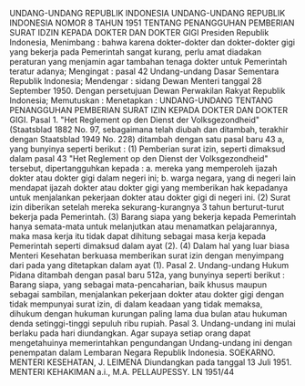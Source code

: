  UNDANG-UNDANG REPUBLIK INDONESIA UNDANG-UNDANG REPUBLIK INDONESIA NOMOR 8 TAHUN 1951 TENTANG PENANGGUHAN PEMBERIAN SURAT IDZIN KEPADA DOKTER DAN DOKTER GIGI Presiden Republik Indonesia,
Menimbang :
 bahwa karena dokter-dokter dan dokter-dokter gigi yang bekerja pada Pemerintah sangat kurang, perlu amat diadakan peraturan yang menjamin agar tambahan tenaga dokter untuk Pemerintah teratur adanya;
Mengingat :
 pasal 42 Undang-undang Dasar Sementara Republik Indonesia; Mendengar : sidang Dewan Menteri tanggal 28 September 1950. Dengan persetujuan Dewan Perwakilan Rakyat Republik Indonesia; Memutuskan : Menetapkan : UNDANG-UNDANG TENTANG PENANGGUHAN PEMBERIAN SURAT IZIN KEPADA DOKTER DAN DOKTER GIGI. Pasal 1. "Het Reglement op den Dienst der Volksgezondheid" (Staatsblad 1882 No. 97, sebagaimana telah diubah dan ditambah, terakhir dengan Staatsblad 1949 No. 228) ditambah dengan satu pasal baru 43 a, yang bunyinya seperti berikut :
(1) Pemberian surat izin, seperti dimaksud dalam pasal 43 "Het Reglement op den Dienst der Volksgezondheid" tersebut, dipertangguhkan kepada :
a. mereka yang memperoleh ijazah dokter atau dokter gigi dalam negeri ini;
b. warga negara, yang di negeri lain mendapat ijazah dokter atau dokter gigi yang memberikan hak kepadanya untuk menjalankan pekerjaan dokter atau dokter gigi di negeri ini.
(2) Surat izin diberikan setelah mereka sekurang-kurangnya 3 tahun berturut-turut bekerja pada Pemerintah.
(3) Barang siapa yang bekerja kepada Pemerintah hanya semata-mata untuk melanjutkan atau menamatkan pelajarannya, maka masa kerja itu tidak dapat dihitung sebagai masa kerja kepada Pemerintah seperti dimaksud dalam ayat (2).
(4) Dalam hal yang luar biasa Menteri Kesehatan berkuasa memberikan surat izin dengan menyimpang dari pada yang ditetapkan dalam ayat (1). Pasal 2. Undang-undang Hukum Pidana ditambah dengan pasal baru 512a, yang bunyinya seperti berikut : Barang siapa, yang sebagai mata-pencaharian, baik khusus maupun sebagai sambilan, menjalankan pekerjaan dokter atau dokter gigi dengan tidak mempunyai surat izin, di dalam keadaan yang tidak memaksa, dihukum dengan hukuman kurungan paling lama dua bulan atau hukuman denda setinggi-tinggi sepuluh ribu rupiah. Pasal 3. Undang-undang ini mulai berlaku pada hari diundangkan. Agar supaya setiap orang dapat mengetahuinya memerintahkan pengundangan Undang-undang ini dengan penempatan dalam Lembaran Negara Republik Indonesia. SOEKARNO. MENTERI KESEHATAN, J. LEIMENA Diundangkan pada tanggal 13 Juli 1951. MENTERI KEHAKIMAN a.i., M.A. PELLAUPESSY. LN 1951/44